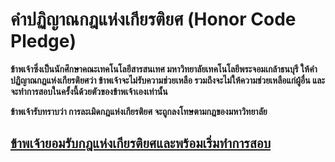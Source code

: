 # คำปฏิญาณกฎแห่งเกียรติยศ (Honor Code Pledge)

**ข้าพเจ้าซึ่งเป็นนักศึกษาคณะเทคโนโลยีสารสนเทศ มหาวิทยาลัยเทคโนโลยีพระจอมเกล้าธนบุรี ให้คำปฏิญาณกฎแห่งเกียรติยศว่า ข้าพเจ้าจะไม่รับความช่วยเหลือ รวมถึงจะไม่ให้ความช่วยเหลือแก่ผู้อื่น และจะทำการสอบในครั้งนี้ด้วยตัวของข้าพเจ้าเองเท่านั้น**

**ข้าพเจ้ารับทราบว่า การละเมิดกฎแห่งเกียรติยศ จะถูกลงโทษตามกฎของมหาวิทยาลัย**

## [ข้าพเจ้ายอมรับกฎแห่งเกียรติยศและพร้อมเริ่มทำการสอบ](02-rules.md)